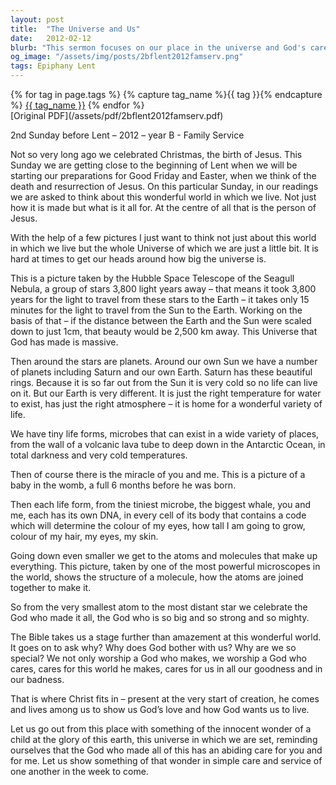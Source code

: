 ```yaml
---
layout: post
title:  "The Universe and Us"
date:   2012-02-12
blurb: "This sermon focuses on our place in the universe and God's care for us. It explores the vastness of the universe, the beauty of life on Earth, and the intricate details of our own bodies. It emphasizes that not only does God create, but He also cares deeply for His creation, including us in all our goodness and badness."
og_image: "/assets/img/posts/2bflent2012famserv.png"
tags: Epiphany Lent
---    
```

<div class="tag-pills">
  {% for tag in page.tags %}
    {% capture tag_name %}{{ tag }}{% endcapture %}
    <a href="{{ site.baseurl }}/tag/{{ tag_name }}" class="tag-pill">{{ tag_name }}</a>
  {% endfor %}
</div>
[Original PDF](/assets/pdf/2bflent2012famserv.pdf)

2nd Sunday before Lent – 2012 – year B - Family Service

Not so very long ago we celebrated Christmas, the birth of Jesus. This Sunday we are getting close to the beginning of Lent when we will be starting our preparations for Good Friday and Easter, when we think of the death and resurrection of Jesus. On this particular Sunday, in our readings we are asked to think about this wonderful world in which we live. Not just how it is made but what is it all for. At the centre of all that is the person of Jesus.

With the help of a few pictures I just want to think not just about this world in which we live but the whole Universe of which we are just a little bit. It is hard at times to get our heads around how big the universe is.

This is a picture taken by the Hubble Space Telescope of the Seagull Nebula, a group of stars 3,800 light years away – that means it took 3,800 years for the light to travel from these stars to the Earth – it takes only 15 minutes for the light to travel from the Sun to the Earth. Working on the basis of that – if the distance between the Earth and the Sun were scaled down to just 1cm, that beauty would be 2,500 km away. This Universe that God has made is massive.

Then around the stars are planets. Around our own Sun we have a number of planets including Saturn and our own Earth. Saturn has these beautiful rings. Because it is so far out from the Sun it is very cold so no life can live on it. But our Earth is very different. It is just the right temperature for water to exist, has just the right atmosphere – it is home for a wonderful variety of life.

We have tiny life forms, microbes that can exist in a wide variety of places, from the wall of a volcanic lava tube to deep down in the Antarctic Ocean, in total darkness and very cold temperatures.

Then of course there is the miracle of you and me. This is a picture of a baby in the womb, a full 6 months before he was born.

Then each life form, from the tiniest microbe, the biggest whale, you and me, each has its own DNA, in every cell of its body that contains a code which will determine the colour of my eyes, how tall I am going to grow, colour of my hair, my eyes, my skin.

Going down even smaller we get to the atoms and molecules that make up everything. This picture, taken by one of the most powerful microscopes in the world, shows the structure of a molecule, how the atoms are joined together to make it.

So from the very smallest atom to the most distant star we celebrate the God who made it all, the God who is so big and so strong and so mighty.

The Bible takes us a stage further than amazement at this wonderful world. It goes on to ask why? Why does God bother with us? Why are we so special? We not only worship a God who makes, we worship a God who cares, cares for this world he makes, cares for us in all our goodness and in our badness.

That is where Christ fits in – present at the very start of creation, he comes and lives among us to show us God’s love and how God wants us to live.

Let us go out from this place with something of the innocent wonder of a child at the glory of this earth, this universe in which we are set, reminding ourselves that the God who made all of this has an abiding care for you and for me. Let us show something of that wonder in simple care and service of one another in the week to come.
